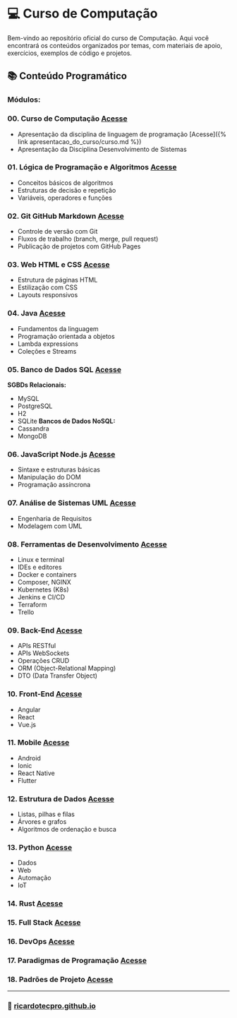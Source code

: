 # 💻 Curso de Computação

Bem-vindo ao repositório oficial do curso de Computação. Aqui você encontrará os conteúdos organizados por temas, com materiais de apoio, exercícios, exemplos de código e projetos.

## 📚 Conteúdo Programático

### Módulos:

### 00. Curso de Computação [Acesse](https://ricardotecpro.github.io/modulo_00_computacao/)
- Apresentação da disciplina de linguagem de programação [Acesse]({% link apresentacao_do_curso/curso.md %})
- Apresentação da Disciplina Desenvolvimento de Sistemas 
 
 
### 01. Lógica de Programação e Algoritmos [Acesse](https://ricardotecpro.github.io/modulo_01_logica_programacao/)
- Conceitos básicos de algoritmos
- Estruturas de decisão e repetição
- Variáveis, operadores e funções

### 02. Git GitHub Markdown [Acesse](https://ricardotecpro.github.io/modulo_02_git_github_markdown/)
- Controle de versão com Git
- Fluxos de trabalho (branch, merge, pull request)
- Publicação de projetos com GitHub Pages

### 03. Web HTML e CSS [Acesse](https://ricardotecpro.github.io/modulo_03_html_css/)
- Estrutura de páginas HTML
- Estilização com CSS
- Layouts responsivos

### 04. Java [Acesse](https://ricardotecpro.github.io/modulo_04_java/)
- Fundamentos da linguagem
- Programação orientada a objetos
- Lambda expressions
- Coleções e Streams

### 05. Banco de Dados SQL [Acesse](https://ricardotecpro.github.io/modulo_05_banco_dados/)
**SGBDs Relacionais:**
- MySQL
- PostgreSQL
- H2
- SQLite
**Bancos de Dados NoSQL:**
- Cassandra
- MongoDB

### 06. JavaScript Node.js [Acesse](https://ricardotecpro.github.io/modulo_06_javascript/)
- Sintaxe e estruturas básicas
- Manipulação do DOM
- Programação assíncrona

### 07. Análise de Sistemas UML [Acesse](https://ricardotecpro.github.io/modulo_07_analise_uml/)
- Engenharia de Requisitos
- Modelagem com UML

### 08. Ferramentas de Desenvolvimento [Acesse](https://ricardotecpro.github.io/modulo_08_ferramentas/) 
- Linux e terminal
- IDEs e editores
- Docker e containers
- Composer, NGINX
- Kubernetes (K8s)
- Jenkins e CI/CD
- Terraform
- Trello

### 09. Back-End [Acesse](https://ricardotecpro.github.io/modulo_09_backend/)
- APIs RESTful
- APIs WebSockets
- Operações CRUD
- ORM (Object-Relational Mapping)
- DTO (Data Transfer Object)

### 10. Front-End [Acesse](https://ricardotecpro.github.io/modulo_10_frontend/)
- Angular
- React
- Vue.js

### 11. Mobile [Acesse](https://ricardotecpro.github.io/modulo_11_mobile/)
- Android
- Ionic
- React Native
- Flutter

### 12. Estrutura de Dados [Acesse](https://ricardotecpro.github.io/modulo_12_estrutura_dados/)
- Listas, pilhas e filas
- Árvores e grafos
- Algoritmos de ordenação e busca

### 13. Python [Acesse](https://ricardotecpro.github.io/modulo_13_python/)
- Dados
- Web
- Automação
- IoT

### 14. Rust [Acesse](https://ricardotecpro.github.io/modulo_14_rust/)

### 15. Full Stack [Acesse](https://ricardotecpro.github.io/modulo_15_full_stack/)

### 16. DevOps [Acesse](https://ricardotecpro.github.io/modulo_16_devops/)

### 17. Paradigmas de Programação [Acesse](https://ricardotecpro.github.io/modulo_17_paradigmas_programacao/)

### 18. Padrões de Projeto [Acesse](https://ricardotecpro.github.io/modulo_18_padroes_projeto/)

---

### 🚀 [ricardotecpro.github.io](https://ricardotecpro.github.io/)